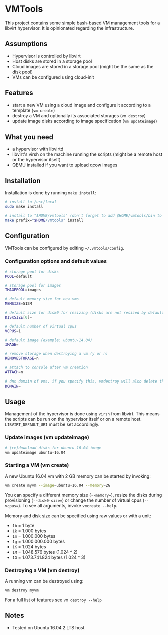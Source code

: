 # VMTools

This project contains some simple bash-based VM management tools for a libvirt hypervisor. It is opinionated regarding
the infrastructure.

## Assumptions

 * Hypervisor is controlled by libvirt
 * Host disks are stored in a storage pool
 * Cloud images are stored in a storage pool (might be the same as the disk pool)
 * VMs can be configured using cloud-init

## Features

 * start a new VM using a cloud image and configure it according to a template (`vm create`)
 * destroy a VM and optionally its associated storages (`vm destroy`)
 * update image disks according to image specification (`vm updateimage`)

## What you need

 * a hypervisor with libvirtd
 * libvirt's virsh on the machine running the scripts (might be a remote host or the hypervisor itself)
 * QEMU installed if you want to upload qcow images

## Installation

Installation is done by running `make install`:

```bash
# install to /usr/local
sudo make install

# install to "$HOME/vmtools" (don't forget to add $HOME/vmtools/bin to your path)
make prefix="$HOME/vmtools" install
```

## Configuration

VMTools can be configured by editing `~/.vmtools/config`. 

### Configuration options and default values

```bash
# storage pool for disks
POOL=default

# storage pool for images
IMAGEPOOL=images

# default memory size for new vms
MEMSIZE=512M

# default size for disk0 for resizing (disks are not resized by default, example: 20G)
DISKSIZE[0]=

# default number of virtual cpus
VCPUS=1

# default image (example: ubuntu-14.04)
IMAGE=

# remove storage when destroying a vm (y or n)
REMOVESTORAGE=n

# attach to console after vm creation
ATTACH=n

# dns domain of vms. if you specify this, vmdestroy will also delete the hostkey from ~/.ssh/known_hosts
DOMAIN=
```

## Usage

Management of the hypervisor is done using `virsh` from libvirt. This means the scripts can be run on the hypervisor
itself or on a remote host. `LIBVIRT_DEFAULT_URI` must be set accordingly.

### Update images (vm updateimage)

```bash
# (re)download disks for ubuntu-16.04 image
vm updateimage ubuntu-16.04
```

### Starting a VM (vm create)

A new Ubuntu 16.04 vm with 2 GB memory can be started by invoking:

```bash
vm create myvm --image=ubuntu-16.04 --memory=2G
```

You can specify a different memory size (`--memory=`), resize the disks during provisioning (`--disk0-size=`) or change
the number of virtual cpus (`--vcpus=`). To see all arguments, invoke `vmcreate --help`.

Memory and disk size can be specified using raw values or with a unit:
 * `1b` = 1 byte
 * `1k` = 1.000 bytes
 * `1m` = 1.000.000 bytes
 * `1g` = 1.000.000.000 bytes
 * `1K` = 1.024 bytes
 * `1M` = 1.048.576 bytes (1.024 ^ 2)
 * `1G` = 1.073.741.824 bytes (1.024 ^ 3)

### Destroying a VM (vm destroy)

A running vm can be destroyed using:

```bash
vm destroy myvm
```

For a full list of features see `vm destroy --help`

## Notes

 * Tested on Ubuntu 16.04.2 LTS host
